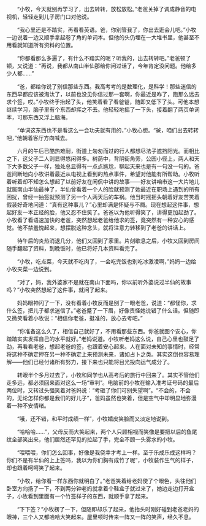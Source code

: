 &emsp;&emsp;“小牧，今天就别再学习了，出去转转，放松放松。”老爸关掉了调成静音的电视机，轻轻走到儿子房门口对他说。

&emsp;&emsp;“我心里还是不踏实，再看看英语。爸，你别管我了，你出去逛会儿吧。”小牧一边说着一边又顺手拿起卷了角的单词本。但他的头仍埋在一大堆书里，他甚至不用看就知道所有资料的位置。

&emsp;&emsp;“你都看那么多遍了，有什么不踏实的呢？听我的，出去转转吧。”老爸顿了顿，又说道：“再说，我都从南山半仙那给你问过话了，今年肯定没问题。他给多少人都……”

&emsp;&emsp;“爸，都给你说了别信那些东西。我高考考的是数理化，是科学！那些迷信的东西早都应该被淘汰了，以前也没见你信过那一套啊，你最近是咋了，跑那么远去求个签，哎。”小牧终于抬起了头，他笑着看了看爸爸，随即又低下了头。可他本想继续学习，脑子里有个东西却挥之不去。他轻轻地摇了一下头，接着翻了两页单词本，可那东西又浮上脑海。

&emsp;&emsp;“单词这东西也不是看这么一会功夫就有用的，”小牧心想。“爸，咱们出去转转吧，”他朝着客厅方向喊去。

&emsp;&emsp;六月的午后已酷热难耐，街道上匆匆而过的行人都想尽法子遮挡阳光。而相比之下，这父子二人则显得悠闲得多。树荫中，背阴街角旁，公园小径上，两人和天下大多数父子一样，独处总显得有一点点尴尬，聊起天来也是有一句没一句的。爸爸间断地向小牧讲着最近从电视上看到的热点事件，希望对他能有所帮助。小牧听着听着却不知怎么想起了以前好友在闲侃中讲的故事——好友讲咱市这一大片地儿就属南山半仙最神了，半仙曾看着一个人的脸就预测了她最近在职场上遇到的所有困扰，曾经一抽签就预测了另一个人两天后的车祸。他当时摇摇头朝着好友苦笑着假装好奇地问道：“真有这种事儿？”心里却满是怀疑与不屑。现在想起这件事，想起好友一本正经的脸，他又忍不住笑了。爸爸以为他听得笑了，讲得更加起劲了。小牧看了看语速加快的老爸，突然想起老爸给他求的签，竟突然有一种安心的感觉。他不禁羞愧起来，想摆脱这种念头，就将注意力转移到了老爸的讲话上。

&emsp;&emsp;待午后的炎热消退几分，他们又回到了家里。片刻歇息之后，小牧又回到房间随手翻起了资料，到晚饭时，他已将好几本资料看完了。

&emsp;&emsp;“小牧，吃点菜，今天就不吃肉了，一会吃完饭也别吃冰激凌啊，”妈妈一边给小牧夹菜一边说到。

&emsp;&emsp;“对了，妈，我外婆家不是就在南山下面吗，你以前听外婆说过半仙的故事吗？”小牧突然想起了这件事，就问了起来。

&emsp;&emsp;妈妈眼神闪了一下，没有看着小牧反而是别了一眼老爸，说道：“都怪你，求什么签，把儿子都求迷信了。”老爸蹙了一下眉，好像责怪她说错了什么话。但随即又微笑看着小牧说：“相信你老爸，挺准的，放心去考吧。”

&emsp;&emsp;“你准备这么久了，相信自己就好了，不用看那些东西。你爸就图个安心，你踏踏实实发挥自己的水平就好。”老妈说道。小牧听老妈这么说，自己心里也鼓足了劲，再看看老爸，想起老爸的签，也跟着安心起来。人在面对未知的事情时，经常将这种不确定押在另一种不确定上来预测未来，诸如占卜之类。其实这倒也容易理解——他们已经付诸所有努力，接下来也只能将目光投向运气成分了。

&emsp;&emsp;转眼半个多月过去了，小牧和同学也从高考后的旅行中回来了。其实不管他们走多远，都必须回来面对这么一场“审判”。电脑前的小牧在输入准考证号码的最后两位时，又转过头强笑着对爸妈说：“考砸了你们可别失望啊”。“不会的，不会的，无论怎样你都是我们的好儿子”，爸妈虽然也笑着，但是空气中却明显地弥漫着一种不安情绪。

&emsp;&emsp;“哦，还不错，和平时成绩一样”，小牧嬉皮笑脸而又淡定地说到。

&emsp;&emsp;“哈哈哈……”，父母反而大笑起来，两个人只顾相视而笑像是要把以后的鱼尾纹全部笑出来，他们居然还罕见的拉起了手，完全不顾一头雾水的小牧。

&emsp;&emsp;“喂喂喂，你们怎么回事，好像是我侥幸才考上一样。至于乐成乐成这样吗？你们不是有半仙的上上签吗，我以为你们胸有成竹了呢”，小牧装作生气的样子，却也跟着呵呵笑了起来。

&emsp;&emsp;“小牧，给你看一样东西你就明白了。”老爸笑着给老妈使了个眼色，头往他们卧室方向扬了一下，不到两分钟老妈就拿着个鞋盒子就过来了，她边走边打开盒子，小牧看到里面有一个竹签样子的东西，就顺手拿了起来。

&emsp;&emsp;“下下签？”小牧楞了一下，但随即却乐了起来，他抬头时刚好碰到老爸老妈的眼神，三个人又都哈哈大笑起来。屋里顿时传来一阵又一阵的笑声，经久不息。